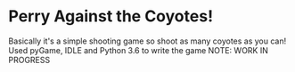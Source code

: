 # Perry Against the Coyotes!
Basically it's a simple shooting game so shoot as many coyotes as you can!
Used pyGame, IDLE and Python 3.6 to write the game
NOTE: WORK IN PROGRESS
